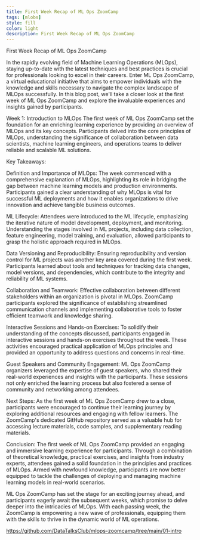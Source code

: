 ```yaml
---
title: First Week Recap of ML Ops ZoomCamp
tags: [mlobs]
style: fill
color: light
description: First Week Recap of ML Ops ZoomCamp
---
```


First Week Recap of ML Ops ZoomCamp

In the rapidly evolving field of Machine Learning Operations (MLOps), staying up-to-date with the latest techniques and best practices is crucial for professionals looking to excel in their careers. Enter ML Ops ZoomCamp, a virtual educational initiative that aims to empower individuals with the knowledge and skills necessary to navigate the complex landscape of MLOps successfully. In this blog post, we'll take a closer look at the first week of ML Ops ZoomCamp and explore the invaluable experiences and insights gained by participants.

Week 1: Introduction to MLOps
The first week of ML Ops ZoomCamp set the foundation for an enriching learning experience by providing an overview of MLOps and its key concepts. Participants delved into the core principles of MLOps, understanding the significance of collaboration between data scientists, machine learning engineers, and operations teams to deliver reliable and scalable ML solutions.

Key Takeaways:

Definition and Importance of MLOps: The week commenced with a comprehensive explanation of MLOps, highlighting its role in bridging the gap between machine learning models and production environments. Participants gained a clear understanding of why MLOps is vital for successful ML deployments and how it enables organizations to drive innovation and achieve tangible business outcomes.

ML Lifecycle: Attendees were introduced to the ML lifecycle, emphasizing the iterative nature of model development, deployment, and monitoring. Understanding the stages involved in ML projects, including data collection, feature engineering, model training, and evaluation, allowed participants to grasp the holistic approach required in MLOps.

Data Versioning and Reproducibility: Ensuring reproducibility and version control for ML projects was another key area covered during the first week. Participants learned about tools and techniques for tracking data changes, model versions, and dependencies, which contribute to the integrity and reliability of ML systems.

Collaboration and Teamwork: Effective collaboration between different stakeholders within an organization is pivotal in MLOps. ZoomCamp participants explored the significance of establishing streamlined communication channels and implementing collaborative tools to foster efficient teamwork and knowledge sharing.

Interactive Sessions and Hands-on Exercises:
To solidify their understanding of the concepts discussed, participants engaged in interactive sessions and hands-on exercises throughout the week. These activities encouraged practical application of MLOps principles and provided an opportunity to address questions and concerns in real-time.

Guest Speakers and Community Engagement:
ML Ops ZoomCamp organizers leveraged the expertise of guest speakers, who shared their real-world experiences and insights with the participants. These sessions not only enriched the learning process but also fostered a sense of community and networking among attendees.

Next Steps:
As the first week of ML Ops ZoomCamp drew to a close, participants were encouraged to continue their learning journey by exploring additional resources and engaging with fellow learners. The ZoomCamp's dedicated GitHub repository served as a valuable hub for accessing lecture materials, code samples, and supplementary reading materials.

Conclusion:
The first week of ML Ops ZoomCamp provided an engaging and immersive learning experience for participants. Through a combination of theoretical knowledge, practical exercises, and insights from industry experts, attendees gained a solid foundation in the principles and practices of MLOps. Armed with newfound knowledge, participants are now better equipped to tackle the challenges of deploying and managing machine learning models in real-world scenarios.

ML Ops ZoomCamp has set the stage for an exciting journey ahead, and participants eagerly await the subsequent weeks, which promise to delve deeper into the intricacies of MLOps. With each passing week, the ZoomCamp is empowering a new wave of professionals, equipping them with the skills to thrive in the dynamic world of ML operations.

https://github.com/DataTalksClub/mlops-zoomcamp/tree/main/01-intro